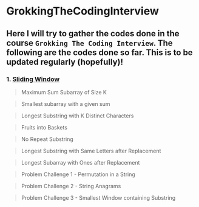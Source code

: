# GrokkingTheCodingInterview

## Here I will try to gather the codes done in the course `Grokking The Coding Interview`. The following are the codes done so far. This is to be updated regularly (hopefully)! 

### 1. [Sliding Window](/1.Sliding%20Window/)

> Maximum Sum Subarray of Size K

> Smallest subarray with a given sum

> Longest Substring with K Distinct Characters

> Fruits into Baskets

> No Repeat Substring

> Longest Substring with Same Letters after Replacement

> Longest Subarray with Ones after Replacement

> Problem Challenge 1 - Permutation in a String

> Problem Challenge 2 - String Anagrams

> Problem Challenge 3 - Smallest Window containing Substring
